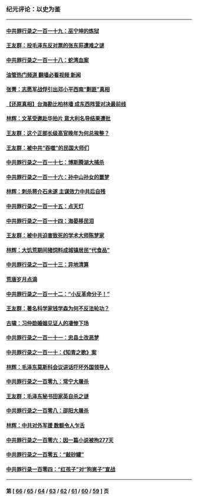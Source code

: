 ### 纪元评论：以史为鉴
---
#### [中共罪行录之一百一十九：巫宁坤的炼狱](../../pages/nsc1028/n13953203.md?03200330) 
#### [王友群：投毛泽东反对票的张东荪遭难之谜](../../pages/nsc1028/n13951901.md?03200330) 
#### [中共罪行录之一百一十八：蛇湾血案](../../pages/nsc1028/n13950784.md?03200330) 
#### [油管热门频道 翻墙必看视频 新闻](ok?03200330)
#### [张菁：志愿军战俘引出邓小平西南“剿匪”真相](../../pages/nsc1028/n13950241.md?03200330) 
#### [【还原真相】台海勘比柏林墙 成东西阵营对决最前线](../../pages/nsc1028/n13948147.md?03200330) 
#### [林辉：文革受邀赴华拍片 意大利名导结果遭批](../../pages/nsc1028/n13945883.md?03200330) 
#### [王友群：这个正部长级高官晚年为何总挨整？](../../pages/nsc1028/n13943816.md?03200330) 
#### [王友群：被中共“吞噬”的民国大师们](../../pages/nsc1028/n13942620.md?03200330) 
#### [中共罪行录之一百一十七：博斯腾湖大捕杀](../../pages/nsc1028/n13939864.md?03200330) 
#### [中共罪行录之一百一十六：孙中山孙女的噩梦](../../pages/nsc1028/n13937214.md?03200330) 
#### [林辉：刺杀蒋介石未遂 主谋效力中共后自残](../../pages/nsc1028/n13935457.md?03200330) 
#### [中共罪行录之一百一十五：点天灯](../../pages/nsc1028/n13935336.md?03200330) 
#### [中共罪行录之一百一十四：海晏移民泪](../../pages/nsc1028/n13934634.md?03200330) 
#### [王友群：被中共迫害致死的学术大师陈梦家](../../pages/nsc1028/n13932885.md?03200330) 
#### [林辉：大饥荒期间猪饲料成城镇居民“代食品”](../../pages/nsc1028/n13933558.md?03200330) 
#### [中共罪行录之一百一十三：异地清算](../../pages/nsc1028/n13930716.md?03200330) 
#### [荒唐岁月点滴](../../pages/nsc1028/n13931451.md?03200330) 
#### [中共罪行录之一百一十二：“小反革命分子！”](../../pages/nsc1028/n13926295.md?03200330) 
#### [王友群：著名科学家钱学森为何不反法轮功？](../../pages/nsc1028/n13923607.md?03200330) 
#### [古啸：习仲勋婚姻见证人的凄惨下场](../../pages/nsc1028/n13923826.md?03200330) 
#### [中共罪行录之一百一十一：忠县土改恶梦](../../pages/nsc1028/n13923119.md?03200330) 
#### [中共罪行录之一百一十：《知青之歌》案](../../pages/nsc1028/n13920732.md?03200330) 
#### [林辉：毛泽东莫斯科会议讲话吓坏外国领导人](../../pages/nsc1028/n13917931.md?03200330) 
#### [中共罪行录之一百零九：常宁大屠杀](../../pages/nsc1028/n13917366.md?03200330) 
#### [王友群：毛泽东秘书田家英自杀之谜](../../pages/nsc1028/n13916918.md?03200330) 
#### [中共罪行录之一百零八：邵阳大屠杀](../../pages/nsc1028/n13916622.md?03200330) 
#### [林辉：中共对外军援 数额令人乍舌](../../pages/nsc1028/n13914615.md?03200330) 
#### [中共罪行录之一百零六：因一篇小说被拘277天](../../pages/nsc1028/n13913548.md?03200330) 
#### [中共罪行录之一百零五：“敲砂罐”](../../pages/nsc1028/n13912910.md?03200330) 
#### [中共罪行录一百零四：“红孩子”对“狗崽子”宣战](../../pages/nsc1028/n13908811.md?03200330) 

---
#### 第 [ [66](./66.md?03200330) / [65](./65.md?03200330) / [64](./64.md?03200330) / [63](./63.md?03200330) / [62](./62.md?03200330) / [61](./61.md?03200330) / [60](./60.md?03200330) / [59](./59.md?03200330) ] 页
